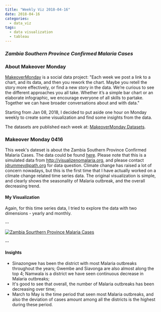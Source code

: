 ```yaml
---
title: "Weekly Viz 2018-04-16"
date: 2018-04-16
categories:
  - data_viz
tags:
  - data visualization
  - tableau
---
```


### *Zambia Southern Province Confirmed Malaria Cases*


### About Makeover Monday

[MakeoverMonday](http://www.makeovermonday.co.uk/) is a social data project:
"Each week we post a link to a chart, and its data, and then you rework the chart.
Maybe you retell the story more effectively, or find a new story in the data.
We’re curious to see the different approaches you all take. Whether it’s a simple bar chart or an elaborate infographic, we encourage everyone of all skills to partake.
Together we can have broader conversations about and with data."

Starting from Jan 08, 2018, I decided to put aside one hour on Monday weekly to create some visualization and find some insights from the data.

The datasets are published each week at: [MakeoverMonday Datasets](http://www.makeovermonday.co.uk/data/).

### Makeover Monday 0416

This week's dateset is about the Zambia Southern Province Confirmed Malaria Cases. The data could be found [here](https://data.world/makeovermonday/2018w16-zambia-southern-province-confirmed-malaria-cases). Please note that this is a simulated data from http://visualizenomalaria.org, and please contact jdrummey@path.org for data question. Climate change has raised a lot of concern nowadays, but this is the first time that I have actually worked on a climate change related time series data. 
The original visualization is simple, and clearly shows the seasonality of Malaria outbreak, and the overall decreasing trend.  

#### My Visualization

Again, for this time series data, I tried to explore the data with two dimensions - yearly and monthly.  

--  
<div class='tableauPlaceholder' id='viz1523930071059' style='position: relative'>
<noscript><a href='#'>
  <img alt='Zambia Sourthern Province Malaria Cases ' src='https:&#47;&#47;public.tableau.com&#47;static&#47;images&#47;Ma&#47;MakeOverMonday0416&#47;ZambiaSourthernProvinceMalariaCases&#47;1_rss.png' style='border: none' />
</a></noscript>
<object class='tableauViz'  style='display:none;'>
  <param name='host_url' value='https%3A%2F%2Fpublic.tableau.com%2F' />
  <param name='embed_code_version' value='3' />
  <param name='site_root' value='' />
  <param name='name' value='MakeOverMonday0416&#47;ZambiaSourthernProvinceMalariaCases' />
  <param name='tabs' value='no' />
  <param name='toolbar' value='yes' />
  <param name='static_image' value='https:&#47;&#47;public.tableau.com&#47;static&#47;images&#47;Ma&#47;MakeOverMonday0416&#47;ZambiaSourthernProvinceMalariaCases&#47;1.png' />
  <param name='animate_transition' value='yes' />
  <param name='display_static_image' value='yes' />
  <param name='display_spinner' value='yes' />
  <param name='display_overlay' value='yes' />
  <param name='display_count' value='yes' />
</object></div>               
<script type='text/javascript'>                
  var divElement = document.getElementById('viz1523930071059');     
  var vizElement = divElement.getElementsByTagName('object')[0];         
  vizElement.style.width='800px';vizElement.style.height='827px';          
  var scriptElement = document.createElement('script');               
  scriptElement.src = 'https://public.tableau.com/javascripts/api/viz_v1.js';       
  vizElement.parentNode.insertBefore(scriptElement, vizElement);          
</script>  

--  

#### Insights
* Sinazongwe has been the district with most Malaria outbreaks throughout the years; Gwembe and Siavonga are also almost along the top 4; Namwala is a district we have seen continuous decrease in Malaria outbreaks;  
* It's good to see that overall, the number of Malaria outbreaks has been decreasing over time;  
* March to May is the time period that seen most Malaria outbreaks, and also the deviation of cases amount among all the districts is the highest during these period.  



